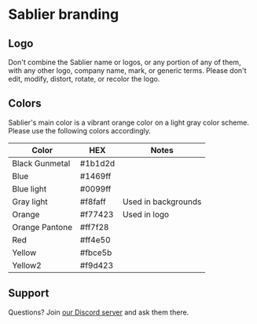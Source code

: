 # Sablier branding

## Logo
Don't combine the Sablier name or logos, or any portion of any of them, with any other logo, company name, mark, or generic terms. Please don't edit, modify, distort, rotate, or recolor the logo.


## Colors
Sablier's main color is a vibrant orange color on a light gray color scheme. Please use the following colors accordingly.

| Color          | HEX     | Notes               |
|----------------|---------|---------------------|
| Black Gunmetal | #1b1d2d |                     |
| Blue           | #1469ff |                     |
| Blue light     | #0099ff |                     |
| Gray light     | #f8faff | Used in backgrounds |
| Orange         | #f77423 | Used in logo        |
| Orange Pantone | #ff7f28 |                     |
| Red            | #ff4e50 |                     |
| Yellow         | #fbce5b |                     |
| Yellow2        | #f9d423 |                     |


## Support
Questions? Join [our Discord server](https://discord.gg/KXajCXC) and ask them there.
